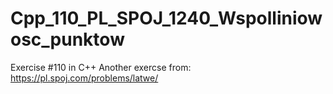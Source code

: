 # Cpp_110_PL_SPOJ_1240_Wspolliniowosc_punktow
Exercise #110 in C++
Another exercse from: https://pl.spoj.com/problems/latwe/
